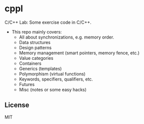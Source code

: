cppl
====

C/C++ Lab: Some exercise code in C/C++.

- This repo mainly covers:
    + All about synchronizations, e.g. memory order.
    + Data structures
    + Design patterns
    + Memory management (smart pointers, memory fence, etc.)
    + Value categories
    + Containers
    + Generics (templates)
    + Polymorphism (virtual functions)
    + Keywords, specifiers, qualifiers, etc.
    + Futures
    + Misc (notes or some easy hacks)

License
-------

MIT
